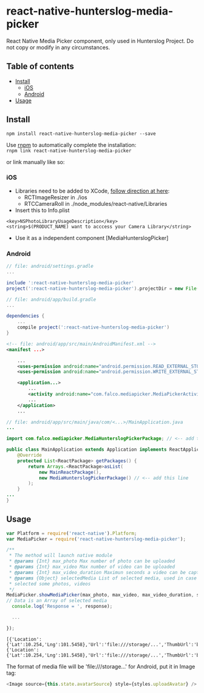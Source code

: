 # react-native-hunterslog-media-picker
React Native Media Picker component, only used in Hunterslog Project. Do not copy or modify in any circumstances.

## Table of contents
- [Install](#install)
  - [iOS](#ios)
  - [Android](#android)
- [Usage](#usage)

## Install

`npm install react-native-hunterslog-media-picker --save`

Use [rnpm](https://github.com/rnpm/rnpm) to automatically complete the installation:  
`rnpm link react-native-hunterslog-media-picker`

or link manually like so:

### iOS
- Libraries need to be added to XCode, [follow direction at here](https://facebook.github.io/react-native/docs/linking-libraries-ios.html):
  - RCTImageResizer in ./ios
  - RTCCameraRoll in ./node_modules/react-native/Libraries
- Insert this to Info.plist
```Info.plist
<key>NSPhotoLibraryUsageDescription</key>
<string>$(PRODUCT_NAME) want to acccess your Camera Library</string>
```
- Use it as a independent component [MediaHunterslogPicker]

### Android
```gradle
// file: android/settings.gradle
...

include ':react-native-hunterslog-media-picker'
project(':react-native-hunterslog-media-picker').projectDir = new File(settingsDir, '../node_modules/react-native-hunterslog-media-picker/android')
```
```gradle
// file: android/app/build.gradle
...

dependencies {
    ...
    compile project(':react-native-hunterslog-media-picker')
}
```
```xml
<!-- file: android/app/src/main/AndroidManifest.xml -->
<manifest ...>

	...
    <uses-permission android:name="android.permission.READ_EXTERNAL_STORAGE" />
    <uses-permission android:name="android.permission.WRITE_EXTERNAL_STORAGE" />

    <application...>
    	...
        <activity android:name="com.falco.mediapicker.MediaPickerActivity" android:screenOrientation="portrait"/>
        ...
    </application>
    ...
```
```java
// file: android/app/src/main/java/com/<...>/MainApplication.java
...

import com.falco.mediapicker.MediaHunterslogPickerPackage; // <-- add this import

public class MainApplication extends Application implements ReactApplication {
    @Override
    protected List<ReactPackage> getPackages() {
        return Arrays.<ReactPackage>asList(
            new MainReactPackage(),
            new MediaHunterslogPickerPackage() // <-- add this line
        );
    }
...
}

```
## Usage

```javascript
var Platform = require('react-native').Platform;
var MediaPicker = require('react-native-hunterslog-media-picker');

/**
 * The method will launch native module
 * @params {Int} max_photo Max number of photo can be uploaded
 * @params {Int} max_video Max number of video can be uploaded
 * @params {Int} max_video_duration Maximun seconds a video can be captured
 * @params {Object} selectedMedia List of selected media, used in case Edit or go back from Create post after
 * selected some photos, videos
 */
MediaPicker.showMediaPicker(max_photo, max_video, max_video_duration, selectedMedia, (response) => {
// Data is an Array of selected media
  console.log('Response = ', response);

  ...

});
```
```Response Model
[{'Location':{'Lat':10.254,'Lng':101.5458},'Url':'file:///storage/...','ThumbUrl':'base64String'},{'Location':{'Lat':10.254,'Lng':101.5458},'Url':'file:///storage/...','ThumbUrl':'base64String'},...]
```

The format of media file will be 'file:///storage...' for Android, put it in Image tag:
```javascript
<Image source={this.state.avatarSource} style={styles.uploadAvatar} />
```
